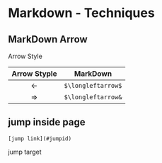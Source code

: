 # Markdown - Techniques

## MarkDown Arrow

Arrow Style

|   Arrow Styple    |      MarkDown      |
| :---------------: | :----------------: |
| $\longleftarrow$  | `$\longleftarrow$` |
| $\Longrightarrow$ | `$\longleftarrow&` |

## jump inside page

`[jump link](#jumpid)`

<span id = "jumpid">jump target</span>
